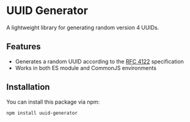 # UUID Generator

A lightweight library for generating random version 4 UUIDs.

## Features

* Generates a random UUID according to the [RFC 4122](https://www.ietf.org/rfc/rfc4122.txt) specification
* Works in both ES module and CommonJS environments

## Installation

You can install this package via npm:
```bash
npm install uuid-generator